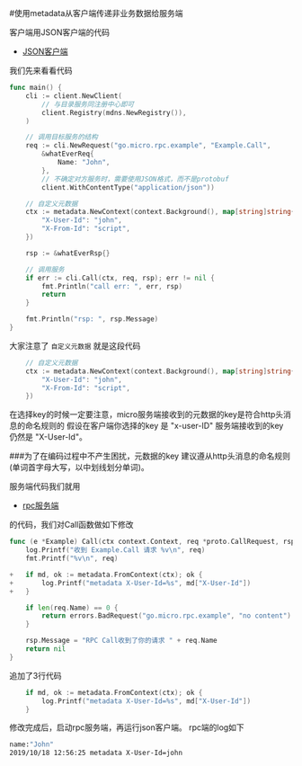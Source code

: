 #使用metadata从客户端传递非业务数据给服务端


客户端用JSON客户端的代码
- [JSON客户端](../json)


我们先来看看代码
```go
func main() {
	cli := client.NewClient(
		// 与目录服务同注册中心即可
		client.Registry(mdns.NewRegistry()),
	)

	// 调用目标服务的结构
	req := cli.NewRequest("go.micro.rpc.example", "Example.Call",
		&whatEverReq{
			Name: "John",
		},
		// 不确定对方服务时，需要使用JSON格式，而不是protobuf
		client.WithContentType("application/json"))

	// 自定义元数据
	ctx := metadata.NewContext(context.Background(), map[string]string{
		"X-User-Id": "john",
		"X-From-Id": "script",
	})

	rsp := &whatEverRsp{}

	// 调用服务
	if err := cli.Call(ctx, req, rsp); err != nil {
		fmt.Println("call err: ", err, rsp)
		return
	}

	fmt.Println("rsp: ", rsp.Message)
}

```

大家注意了 `自定义元数据` 就是这段代码


```go
    // 自定义元数据
	ctx := metadata.NewContext(context.Background(), map[string]string{
		"X-User-Id": "john",
		"X-From-Id": "script",
	})

```

在选择key的时候一定要注意，micro服务端接收到的元数据的key是符合http头消息的命名规则的
假设在客户端你选择的key 是 "x-user-ID" 服务端接收到的key 仍然是 "X-User-Id"。

###为了在编码过程中不产生困扰，元数据的key 建议遵从http头消息的命名规则(单词首字母大写，以中划线划分单词)。


服务端代码我们就用

- [rpc服务端](../rpc)

的代码，我们对Call函数做如下修改
```go
func (e *Example) Call(ctx context.Context, req *proto.CallRequest, rsp *proto.CallResponse) error {
	log.Printf("收到 Example.Call 请求 %v\n", req)
	fmt.Printf("%v\n", req)

+	if md, ok := metadata.FromContext(ctx); ok {
+		log.Printf("metadata X-User-Id=%s", md["X-User-Id"])
+	}

	if len(req.Name) == 0 {
		return errors.BadRequest("go.micro.rpc.example", "no content")
	}

	rsp.Message = "RPC Call收到了你的请求 " + req.Name
	return nil
}

```
追加了3行代码
```go
    if md, ok := metadata.FromContext(ctx); ok {
        log.Printf("metadata X-User-Id=%s", md["X-User-Id"])
    }
```

修改完成后，启动rpc服务端，再运行json客户端。
rpc端的log如下

```bash
name:"John"
2019/10/18 12:56:25 metadata X-User-Id=john
```
